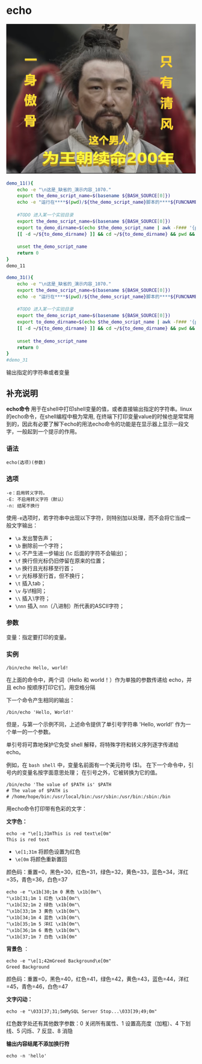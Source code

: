 echo
===
![](../../../wmimages/wm71_club.png)


[//]: # (wmtag_memo_下面是我们修改的_开始)


```bash
demo_11(){
    echo -e "\n这是_缺省的_演示内容_1070."
    export the_demo_script_name=$(basename ${BASH_SOURCE[0]})
    echo -e "运行在****$(pwd)/${the_demo_script_name}脚本的****${FUNCNAME}()函数中****第${LINENO}行\n"

    #TODO 进入某一个实验目录
    export the_demo_script_name=$(basename ${BASH_SOURCE[0]})
    export to_demo_dirname=$(echo $the_demo_script_name | awk -F### '{print $1}')
    [[ -d ~/${to_demo_dirname} ]] && cd ~/${to_demo_dirname} && pwd && ls -l

    unset the_demo_script_name
    return 0
}
demo_11
```


```bash
demo_31(){
    echo -e "\n这是_缺省的_演示内容_1070."
    export the_demo_script_name=$(basename ${BASH_SOURCE[0]})
    echo -e "运行在****$(pwd)/${the_demo_script_name}脚本的****${FUNCNAME}()函数中****第${LINENO}行\n"

    #TODO 进入某一个实验目录
    export the_demo_script_name=$(basename ${BASH_SOURCE[0]})
    export to_demo_dirname=$(echo $the_demo_script_name | awk -F### '{print $1}')
    [[ -d ~/${to_demo_dirname} ]] && cd ~/${to_demo_dirname} && pwd && ls -l

    unset the_demo_script_name
    return 0
}
#demo_31
```


[//]: # (wmtag_memo_下面是我们修改的_结束)



输出指定的字符串或者变量

## 补充说明

**echo命令** 用于在shell中打印shell变量的值，或者直接输出指定的字符串。linux的echo命令，在shell编程中极为常用, 在终端下打印变量value的时候也是常常用到的，因此有必要了解下echo的用法echo命令的功能是在显示器上显示一段文字，一般起到一个提示的作用。

###  语法

```shell
echo(选项)(参数)
```

###  选项

```shell
-e：启用转义字符。
-E: 不启用转义字符（默认）
-n: 结尾不换行
```

使用`-e`选项时，若字符串中出现以下字符，则特别加以处理，而不会将它当成一般文字输出：

- `\a` 发出警告声；
- `\b` 删除前一个字符；
- `\c` 不产生进一步输出 (\c 后面的字符不会输出)；
- `\f` 换行但光标仍旧停留在原来的位置；
- `\n` 换行且光标移至行首；
- `\r` 光标移至行首，但不换行；
- `\t` 插入tab；
- `\v` 与\f相同；
- `\\` 插入\字符；
- `\nnn` 插入 `nnn`（八进制）所代表的ASCII字符；

###  参数

变量：指定要打印的变量。

###  实例

```shell
/bin/echo Hello, world!
```

在上面的命令中，两个词（Hello 和 world！）作为单独的参数传递给 echo，并且 echo 按顺序打印它们，用空格分隔

下一个命令产生相同的输出：

```shell
/bin/echo 'Hello, World!'
```

但是，与第一个示例不同，上述命令提供了单引号字符串 'Hello, world!' 作为一个单一的一个参数。

单引号将可靠地保护它免受 shell 解释，将特殊字符和转义序列逐字传递给 echo。

例如，在 `bash shell` 中，变量名前面有一个美元符号 ($)。 在下一个命令中，引号内的变量名按字面意思处理； 在引号之外，它被转换为它的值。

```shell
/bin/echo 'The value of $PATH is' $PATH
# The value of $PATH is
# /home/hope/bin:/usr/local/bin:/usr/sbin:/usr/bin:/sbin:/bin
```

用echo命令打印带有色彩的文字：

**文字色：**

```shell
echo -e "\e[1;31mThis is red text\e[0m"
This is red text
```

*   `\e[1;31m` 将颜色设置为红色
*   `\e[0m` 将颜色重新置回

颜色码：重置=0，黑色=30，红色=31，绿色=32，黄色=33，蓝色=34，洋红=35，青色=36，白色=37

```shell
echo -e "\x1b[30;1m 0 黑色 \x1b[0m"\
"\x1b[31;1m 1 红色 \x1b[0m"\
"\x1b[32;1m 2 绿色 \x1b[0m"\
"\x1b[33;1m 3 黄色 \x1b[0m"\
"\x1b[34;1m 4 蓝色 \x1b[0m"\
"\x1b[35;1m 5 洋红 \x1b[0m"\
"\x1b[36;1m 6 青色 \x1b[0m"\
"\x1b[37;1m 7 白色 \x1b[0m"
```

**背景色** ：

```shell
echo -e "\e[1;42mGreed Background\e[0m"
Greed Background
```

颜色码：重置=0，黑色=40，红色=41，绿色=42，黄色=43，蓝色=44，洋红=45，青色=46，白色=47

**文字闪动：**

```shell
echo -e "\033[37;31;5mMySQL Server Stop...\033[39;49;0m"
```

红色数字处还有其他数字参数：0 关闭所有属性、1 设置高亮度（加粗）、4 下划线、5 闪烁、7 反显、8 消隐



**输出内容结尾不添加换行符**

```shell
echo -n 'hello'
```
